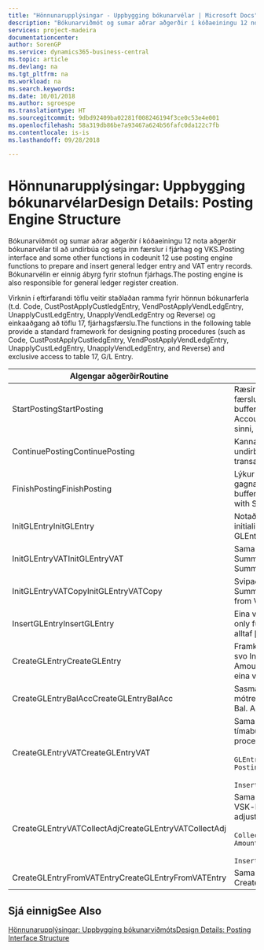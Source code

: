 ```yaml
---
title: "Hönnunarupplýsingar - Uppbygging bókunarvélar | Microsoft Docs"
description: "Bókunarviðmót og sumar aðrar aðgerðir í kóðaeiningu 12 nota aðgerðir bókunarvélar til að undirbúa og setja inn færslur í fjárhag og VKS. Bókunarvélin er einnig ábyrg fyrir stofnun fjárhags."
services: project-madeira
documentationcenter: 
author: SorenGP
ms.service: dynamics365-business-central
ms.topic: article
ms.devlang: na
ms.tgt_pltfrm: na
ms.workload: na
ms.search.keywords: 
ms.date: 10/01/2018
ms.author: sgroespe
ms.translationtype: HT
ms.sourcegitcommit: 9dbd92409ba02281f008246194f3ce0c53e4e001
ms.openlocfilehash: 58a319db86be7a93467a624b56fafc0da122c7fb
ms.contentlocale: is-is
ms.lasthandoff: 09/28/2018

---
```

# <a name="design-details-posting-engine-structure"></a><span data-ttu-id="6c3f3-104">Hönnunarupplýsingar: Uppbygging bókunarvélar</span><span class="sxs-lookup"><span data-stu-id="6c3f3-104">Design Details: Posting Engine Structure</span></span>
<span data-ttu-id="6c3f3-105">Bókunarviðmót og sumar aðrar aðgerðir í kóðaeiningu 12 nota aðgerðir bókunarvélar til að undirbúa og setja inn færslur í fjárhag og VKS.</span><span class="sxs-lookup"><span data-stu-id="6c3f3-105">Posting interface and some other functions in codeunit 12 use posting engine functions to prepare and insert general ledger entry and VAT entry records.</span></span> <span data-ttu-id="6c3f3-106">Bókunarvélin er einnig ábyrg fyrir stofnun fjárhags.</span><span class="sxs-lookup"><span data-stu-id="6c3f3-106">The posting engine is also responsible for general ledger register creation.</span></span>  
  
 <span data-ttu-id="6c3f3-107">Virknin í eftirfarandi töflu veitir staðlaðan ramma fyrir hönnun bókunarferla (t.d. Code, CustPostApplyCustledgEntry, VendPostApplyVendLedgEntry, UnapplyCustLedgEntry, UnapplyVendLedgEntry og Reverse) og einkaaðgang að töflu 17, fjárhagsfærslu.</span><span class="sxs-lookup"><span data-stu-id="6c3f3-107">The functions in the following table provide a standard framework for designing posting procedures (such as Code, CustPostApplyCustledgEntry, VendPostApplyVendLedgEntry, UnapplyCustLedgEntry, UnapplyVendLedgEntry, and Reverse) and exclusive access to table 17, G/L Entry.</span></span>  
  
|<span data-ttu-id="6c3f3-108">Algengar aðgerðir</span><span class="sxs-lookup"><span data-stu-id="6c3f3-108">Routine</span></span>|<span data-ttu-id="6c3f3-109">Description</span><span class="sxs-lookup"><span data-stu-id="6c3f3-109">Description</span></span>|  
|-------------|---------------------------------------|  
|<span data-ttu-id="6c3f3-110">StartPosting</span><span class="sxs-lookup"><span data-stu-id="6c3f3-110">StartPosting</span></span>|<span data-ttu-id="6c3f3-111">Ræsir bókunarbiðminni TempGLEntryBuf, læsir fjárhagsfærslu og töflu VSK-færslu, og ræsir reikningstímabil, fjárhagsdagbók og gengi.</span><span class="sxs-lookup"><span data-stu-id="6c3f3-111">Initializes posting buffer TempGLEntryBuf, locks G/L Entry and VAT Entry tables, and initializes Accounting Period, G/L Register, and Exchange Rate.</span></span> <span data-ttu-id="6c3f3-112">Ætti að kalla aðeins á einu sinni, NextEntryNo er þá 0.</span><span class="sxs-lookup"><span data-stu-id="6c3f3-112">Should be called only once, then NextEntryNo is 0.</span></span>|  
|<span data-ttu-id="6c3f3-113">ContinuePosting</span><span class="sxs-lookup"><span data-stu-id="6c3f3-113">ContinuePosting</span></span>|<span data-ttu-id="6c3f3-114">Kannar og bókar óinnleystan VSK fyrir fyrri færslu eykur NextTransactionNo og undirbýr bókun næstu línu.</span><span class="sxs-lookup"><span data-stu-id="6c3f3-114">Checks and posts unrealized VAT for previous transaction increment NextTransactionNo and prepares post of next line.</span></span>|  
|<span data-ttu-id="6c3f3-115">FinishPosting</span><span class="sxs-lookup"><span data-stu-id="6c3f3-115">FinishPosting</span></span>|<span data-ttu-id="6c3f3-116">Lýkur bókun með því að setja inn fjárhagsfærslur úr tímabundnu skyndimynni í gagnagrunnstöflu.</span><span class="sxs-lookup"><span data-stu-id="6c3f3-116">Completes posting by inserting G/L entries from temporary buffer into database table.</span></span> <span data-ttu-id="6c3f3-117">Alltaf notað ásamt StartPosting.</span><span class="sxs-lookup"><span data-stu-id="6c3f3-117">Always used together with StartPosting.</span></span> <span data-ttu-id="6c3f3-118">Leita að ósamræmi.</span><span class="sxs-lookup"><span data-stu-id="6c3f3-118">Checks for inconsistencies.</span></span>|  
|<span data-ttu-id="6c3f3-119">InitGLEntry</span><span class="sxs-lookup"><span data-stu-id="6c3f3-119">InitGLEntry</span></span>|<span data-ttu-id="6c3f3-120">Notað til að ræsa nýja fjárhagsfærslu fyrir Almenna færslubókarlínu.</span><span class="sxs-lookup"><span data-stu-id="6c3f3-120">Used to initialize new G/L entry for Gen. Jnl Line.</span></span> <span data-ttu-id="6c3f3-121">Skilar GLEntry sem færibreytu.</span><span class="sxs-lookup"><span data-stu-id="6c3f3-121">Returns GLEntry as parameter.</span></span>|  
|<span data-ttu-id="6c3f3-122">InitGLEntryVAT</span><span class="sxs-lookup"><span data-stu-id="6c3f3-122">InitGLEntryVAT</span></span>|<span data-ttu-id="6c3f3-123">Sama og InitGLEntry en úthlutar einnig Mótreikningur nr. og SummarizeVAT.</span><span class="sxs-lookup"><span data-stu-id="6c3f3-123">Same as InitGLEntry, but also assigns Bal. Account No. and SummarizeVAT.</span></span>|  
|<span data-ttu-id="6c3f3-124">InitGLEntryVATCopy</span><span class="sxs-lookup"><span data-stu-id="6c3f3-124">InitGLEntryVATCopy</span></span>|<span data-ttu-id="6c3f3-125">Svipað InitGLEntryVAT, en afritar einnig bókunarflokksgögn úr VSK-færslu fyrir SummarizeVAT.</span><span class="sxs-lookup"><span data-stu-id="6c3f3-125">Similar to InitGLEntryVAT, but also copies posting groups data from VAT Entry before SummarizeVAT.</span></span>|  
|<span data-ttu-id="6c3f3-126">InsertGLEntry</span><span class="sxs-lookup"><span data-stu-id="6c3f3-126">InsertGLEntry</span></span>|<span data-ttu-id="6c3f3-127">Eina virknin sem setur fjárhagsfærslu inn í altæka TempGLEntryBuf töflu.</span><span class="sxs-lookup"><span data-stu-id="6c3f3-127">The only function that inserts G/L entry into global TempGLEntryBuf table.</span></span> <span data-ttu-id="6c3f3-128">Notaðu alltaf þennan virkni til að setja inn.</span><span class="sxs-lookup"><span data-stu-id="6c3f3-128">Always use this function for insert.</span></span>|  
|<span data-ttu-id="6c3f3-129">CreateGLEntry</span><span class="sxs-lookup"><span data-stu-id="6c3f3-129">CreateGLEntry</span></span>|<span data-ttu-id="6c3f3-130">Framkvæmir InitGLEntry, úthlutar Viðbótarupphæð gjaldmiðils og framkvæmir svo InsertGLEntry.</span><span class="sxs-lookup"><span data-stu-id="6c3f3-130">Performs an InitGLEntry, assigns Additional Currency Amount, and then performs InsertGLEntry.</span></span> <span data-ttu-id="6c3f3-131">Skiptir út nokkrum línum af kóða fyrir eina virkni.</span><span class="sxs-lookup"><span data-stu-id="6c3f3-131">Replaces several lines of code with a single function call.</span></span>|  
|<span data-ttu-id="6c3f3-132">CreateGLEntryBalAcc</span><span class="sxs-lookup"><span data-stu-id="6c3f3-132">CreateGLEntryBalAcc</span></span>|<span data-ttu-id="6c3f3-133">Sasma og CreateGLEntry, en tengir einnig Gerð mótreiknings og Númer mótreiknings.</span><span class="sxs-lookup"><span data-stu-id="6c3f3-133">Same as CreateGLEntry, but also assigns Bal. Account Type and Bal. Account No.</span></span>|  
|<span data-ttu-id="6c3f3-134">CreateGLEntryVAT</span><span class="sxs-lookup"><span data-stu-id="6c3f3-134">CreateGLEntryVAT</span></span>|<span data-ttu-id="6c3f3-135">Sama og CreateGLEntry, en með viðbótarferli fyrir bókun flokka og vistunar í tímabundið VSK-biðminni:</span><span class="sxs-lookup"><span data-stu-id="6c3f3-135">Same as CreateGLEntry, but with additional processing for posting groups and saving to temporary VAT buffer:</span></span><br /><br /> `GLEntry.CopyPostingGroupsFromDtldCVBuf(DtldCVLedgEntryBuf,GenJnlLine."Gen. Posting Type");`<br /><br /> `InsertVATEntriesFromTemp(DtldCVLedgEntryBuf,GLEntry);`|  
|<span data-ttu-id="6c3f3-136">CreateGLEntryVATCollectAdj</span><span class="sxs-lookup"><span data-stu-id="6c3f3-136">CreateGLEntryVATCollectAdj</span></span>|<span data-ttu-id="6c3f3-137">Sama og CreateGLEntry, en með viðbótarsafni stillinga og vistunar í tímabundið VSK-biðminni:</span><span class="sxs-lookup"><span data-stu-id="6c3f3-137">Same as CreateGLEntry, but with additional collection of adjustments and saving to temporary VAT buffer:</span></span><br /><br /> `CollectAdjustment(AdjAmount,GLEntry.Amount,GLEntry."Additional-Currency Amount",OriginalDateSet);`<br /><br /> `InsertVATEntriesFromTemp(DtldCVLedgEntryBuf,GLEntry);`|  
|<span data-ttu-id="6c3f3-138">CreateGLEntryFromVATEntry</span><span class="sxs-lookup"><span data-stu-id="6c3f3-138">CreateGLEntryFromVATEntry</span></span>|<span data-ttu-id="6c3f3-139">Sama og CreateGLEntry, en afritar einnig bókunarflokka úr VSK-færslu.</span><span class="sxs-lookup"><span data-stu-id="6c3f3-139">Same as CreateGLEntry, but also copies posting groups from VAT entry.</span></span>|  
  
## <a name="see-also"></a><span data-ttu-id="6c3f3-140">Sjá einnig</span><span class="sxs-lookup"><span data-stu-id="6c3f3-140">See Also</span></span>  
 [<span data-ttu-id="6c3f3-141">Hönnunarupplýsingar: Uppbygging bókunarviðmóts</span><span class="sxs-lookup"><span data-stu-id="6c3f3-141">Design Details: Posting Interface Structure</span></span>](design-details-posting-interface-structure.md)
